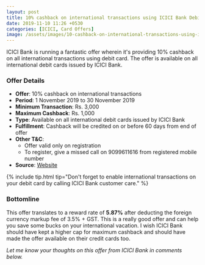 ```yaml
---
layout: post
title: 10% cashback on international transactions using ICICI Bank Debit Cards
date: 2019-11-10 11:26 +0530
categories: [ICICI, Card Offers]
image: /assets/images/10-cashback-on-international-transactions-using-icici-bank-debit-cards.jpg
---
```


ICICI Bank is running a fantastic offer wherein it's providing 10% cashback on all international transactions using debit card. The offer is available on all international debit cards issued by ICICI Bank.

### Offer Details

- **Offer**: 10% cashback on international transactions
- **Period**: 1 November 2019 to 30 November 2019
- **Minimum Transaction**: Rs. 3,000
- **Maximum Cashback**: Rs. 1,000
- **Type**: Available on all international debit cards issued by ICICI Bank
- **Fulfillment**: Cashback will be credited on or before 60 days from end of offer
- **Other T&C**:
  - Offer valid only on registration
  - To register, give a missed call on 9099611616 from registered mobile number
- **Source**: [Website](https://www.icicibank.com/offers/international-transactions-cashback-offer.page)

{% include tip.html tip="Don't forget to enable international transactions on your debit card by calling ICICI Bank customer care." %}

### Bottomline

This offer translates to a reward rate of **5.87%** after deducting the foreign currency markup fee of 3.5% + GST. This is a really good offer and can help you save some bucks on your international vacation. I wish ICICI Bank should have kept a higher cap for maximum cashback and should have made the offer available on their credit cards too.

_Let me know your thoughts on this offer from ICICI Bank in comments below._

